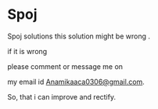 # Spoj
Spoj solutions
this solution might be wrong .


if it is wrong

please comment or message me on 

my email id
Anamikaaca0306@gmail.com. 

So, that i can improve and rectify.

